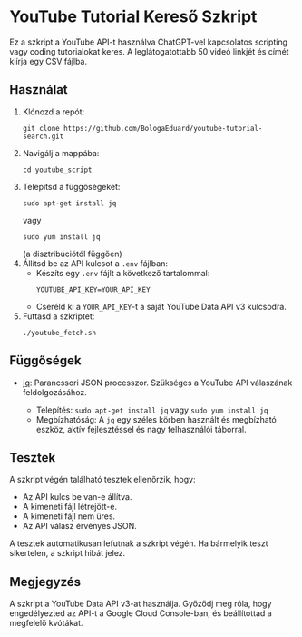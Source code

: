 # YouTube Tutorial Kereső Szkript

Ez a szkript a YouTube API-t használva ChatGPT-vel kapcsolatos scripting vagy coding tutorialokat keres. A leglátogatottabb 50 videó linkjét és címét kiírja egy CSV fájlba.

## Használat

1.  Klónozd a repót:
    ```
    git clone https://github.com/BologaEduard/youtube-tutorial-search.git
    ```
2.  Navigálj a mappába:
    ```
    cd youtube_script
    ```
3.  Telepítsd a függőségeket:
    ```
    sudo apt-get install jq
    ```
    vagy
    ```
    sudo yum install jq
    ```
    (a disztribúciótól függően)
4.  Állítsd be az API kulcsot a `.env` fájlban:
    *   Készíts egy `.env` fájlt a következő tartalommal:
        ```
        YOUTUBE_API_KEY=YOUR_API_KEY
        ```
    *   Cseréld ki a `YOUR_API_KEY`-t a saját YouTube Data API v3 kulcsodra.
5.  Futtasd a szkriptet:
    ```
    ./youtube_fetch.sh
    ```

## Függőségek

*   [jq](https://stedolan.github.io/jq/): Parancssori JSON processzor. Szükséges a YouTube API válaszának feldolgozásához.

    *   Telepítés: `sudo apt-get install jq` vagy `sudo yum install jq`
    *   Megbízhatóság: A `jq` egy széles körben használt és megbízható eszköz, aktív fejlesztéssel és nagy felhasználói táborral.

## Tesztek

A szkript végén található tesztek ellenőrzik, hogy:

*   Az API kulcs be van-e állítva.
*   A kimeneti fájl létrejött-e.
*   A kimeneti fájl nem üres.
*   Az API válasz érvényes JSON.

A tesztek automatikusan lefutnak a szkript végén. Ha bármelyik teszt sikertelen, a szkript hibát jelez.

## Megjegyzés

A szkript a YouTube Data API v3-at használja. Győződj meg róla, hogy engedélyezted az API-t a Google Cloud Console-ban, és beállítottad a megfelelő kvótákat.
